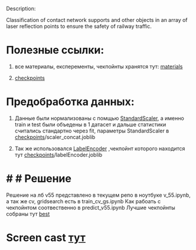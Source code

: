 Description:

Classification of contact network supports and other objects in an array of laser reflection points to ensure the safety of railway traffic.

# Полезные ссылки:

1) все материалы, експеременты, чекпойнты хранятся тут: 
[materials](https://drive.google.com/drive/folders/1SL81ryeVY9UxF1V8YAz4AJUOO0DYqvpK?usp=sharing)

2) [checkpoints](https://drive.google.com/drive/folders/1Wj4lmR54Ds2IyUlSoya8yAQ6uvKDaSND?usp=sharing)

# Предобработка данных:

1) Данные были нормализованы с помщью [StandardScaler](https://scikit-learn.org/stable/modules/generated/sklearn.preprocessing.StandardScaler.html), а именно train и test были объедены в 1 датасет и дальше статистики считались стандартно через fit, параметры StandardScaler в [checkpoints](https://drive.google.com/drive/folders/1Wj4lmR54Ds2IyUlSoya8yAQ6uvKDaSND?usp=sharing)/scaler_concat.joblib

2) Так же использовался [LabelEncoder](https://scikit-learn.org/stable/modules/generated/sklearn.preprocessing.LabelEncoder.html) ,чекпойнт которого находится тут [checkpoints](https://drive.google.com/drive/folders/1Wj4lmR54Ds2IyUlSoya8yAQ6uvKDaSND?usp=sharing)/labelEncoder.joblib

# # # Решение 
Решение на лб v55 представлено в текущем репо в ноутбуке v_55.ipynb, а так же cv, gridsearch есть в train_cv_gs.ipynb
Как рабоать с чекпойнтом соотвественно в predict_v55.ipynb
Лучшие чекпойнты собраны тут [best](https://drive.google.com/drive/folders/1BPiYEGsTGq6SB-jWRJhIoHAoEZf1UCn7?usp=sharing)


# Screen cast [тут](https://drive.google.com/file/d/1HmDpk_auIRHf8fozJimATuI7lAZf57-8/view)


